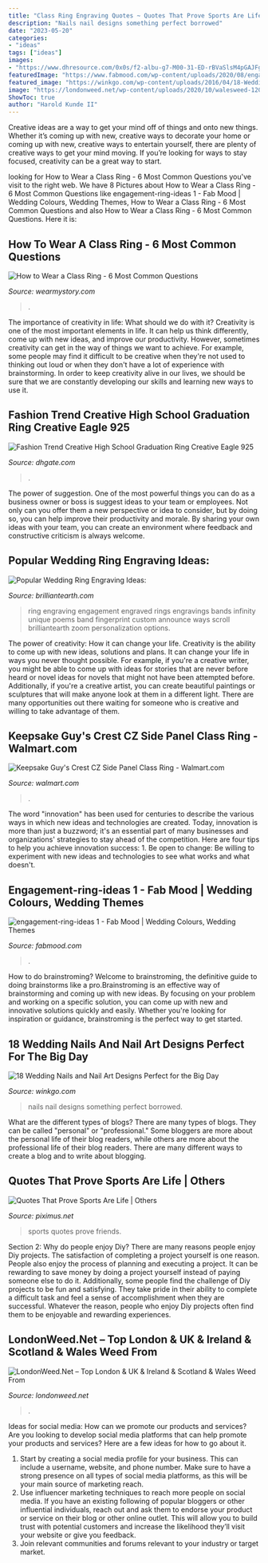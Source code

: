 ```yaml
---
title: "Class Ring Engraving Quotes ~ Quotes That Prove Sports Are Life"
description: "Nails nail designs something perfect borrowed"
date: "2023-05-20"
categories:
- "ideas"
tags: ["ideas"]
images:
- "https://www.dhresource.com/0x0s/f2-albu-g7-M00-31-ED-rBVaSlsM4pGAJFgQAAF_gnY5KfE121.jpg/fashion-trend-creative-high-school-graduation.jpg"
featuredImage: "https://www.fabmood.com/wp-content/uploads/2020/08/engagement-ring-ideas-1.jpg"
featured_image: "https://winkgo.com/wp-content/uploads/2016/04/18-Wedding-Nails-16.jpg"
image: "https://londonweed.net/wp-content/uploads/2020/10/walesweed-1200x675.jpg"
ShowToc: true
author: "Harold Kunde II"
---
```



Creative ideas are a way to get your mind off of things and onto new things. Whether it’s coming up with new, creative ways to decorate your home or coming up with new, creative ways to entertain yourself, there are plenty of creative ways to get your mind moving. If you’re looking for ways to stay focused, creativity can be a great way to start.

	

		
looking for How to Wear a Class Ring - 6 Most Common Questions you've visit to the right web. We have 8 Pictures about How to Wear a Class Ring - 6 Most Common Questions like engagement-ring-ideas 1 - Fab Mood | Wedding Colours, Wedding Themes, How to Wear a Class Ring - 6 Most Common Questions and also How to Wear a Class Ring - 6 Most Common Questions. Here it is:
		
    
## How To Wear A Class Ring - 6 Most Common Questions

<img loading=lazy src="https://www.wearmystory.com/blog/wp-content/uploads/2013/06/CITring2P071210-368x300.jpg" onerror="this.onerror=null;this.src='https://tse2.mm.bing.net/th?id=OIP.1Lc-ff2SCILk0jHCB5E4nAAAAA&amp;pid=15.1';" alt="How to Wear a Class Ring - 6 Most Common Questions">

_Source: wearmystory.com_

>. 

	

The importance of creativity in life: What should we do with it?
Creativity is one of the most important elements in life. It can help us think differently, come up with new ideas, and improve our productivity. However, sometimes creativity can get in the way of things we want to achieve. For example, some people may find it difficult to be creative when they're not used to thinking out loud or when they don't have a lot of experience with brainstorming. In order to keep creativity alive in our lives, we should be sure that we are constantly developing our skills and learning new ways to use it.

    
## Fashion Trend Creative High School Graduation Ring Creative Eagle 925

<img loading=lazy src="https://www.dhresource.com/0x0s/f2-albu-g7-M00-31-ED-rBVaSlsM4pGAJFgQAAF_gnY5KfE121.jpg/fashion-trend-creative-high-school-graduation.jpg" onerror="this.onerror=null;this.src='https://tse2.mm.bing.net/th?id=OIP.I0AyzRn3GuwOY308woulgAHaHa&amp;pid=15.1';" alt="Fashion Trend Creative High School Graduation Ring Creative Eagle 925">

_Source: dhgate.com_

>. 

	

The power of suggestion.
One of the most powerful things you can do as a business owner or boss is suggest ideas to your team or employees. Not only can you offer them a new perspective or idea to consider, but by doing so, you can help improve their productivity and morale. By sharing your own ideas with your team, you can create an environment where feedback and constructive criticism is always welcome.

    
## Popular Wedding Ring Engraving Ideas:

<img loading=lazy src="https://image.brilliantearth.com/blogprod/news/wp-content/uploads/2016/03/08170025/engraved1.jpg" onerror="this.onerror=null;this.src='https://tse3.mm.bing.net/th?id=OIP.ztCINW0CWeOtsS-KoD3ylAHaHa&amp;pid=15.1';" alt="Popular Wedding Ring Engraving Ideas:">

_Source: brilliantearth.com_

>ring engraving engagement engraved rings engravings bands infinity unique poems band fingerprint custom announce ways scroll brilliantearth zoom personalization options. 

	

The power of creativity: How it can change your life.
Creativity is the ability to come up with new ideas, solutions and plans. It can change your life in ways you never thought possible. For example, if you're a creative writer, you might be able to come up with ideas for stories that are never before heard or novel ideas for novels that might not have been attempted before. Additionally, if you're a creative artist, you can create beautiful paintings or sculptures that will make anyone look at them in a different light. There are many opportunities out there waiting for someone who is creative and willing to take advantage of them.

    
## Keepsake Guy&#039;s Crest CZ Side Panel Class Ring - Walmart.com

<img loading=lazy src="https://i5.walmartimages.com/asr/6b9e0ee5-d05d-4a3e-8e12-8b61df96b677_1.a93b8b56c0a1b21aec8d5ea66b7aa1df.jpeg?odnHeight=450&amp;odnWidth=450&amp;odnBg=FFFFFF" onerror="this.onerror=null;this.src='https://tse4.mm.bing.net/th?id=OIP.7idIto3TLv5TolU2xr578AAAAA&amp;pid=15.1';" alt="Keepsake Guy&#039;s Crest CZ Side Panel Class Ring - Walmart.com">

_Source: walmart.com_

>. 

	

The word "innovation" has been used for centuries to describe the various ways in which new ideas and technologies are created. Today, innovation is more than just a buzzword; it's an essential part of many businesses and organizations' strategies to stay ahead of the competition. Here are four tips to help you achieve innovation success: 1. Be open to change: Be willing to experiment with new ideas and technologies to see what works and what doesn't.

    
## Engagement-ring-ideas 1 - Fab Mood | Wedding Colours, Wedding Themes

<img loading=lazy src="https://www.fabmood.com/wp-content/uploads/2020/08/engagement-ring-ideas-1.jpg" onerror="this.onerror=null;this.src='https://tse4.mm.bing.net/th?id=OIP.ib-jiCQsEINZ_K3yIYJ7IgHaOG&amp;pid=15.1';" alt="engagement-ring-ideas 1 - Fab Mood | Wedding Colours, Wedding Themes">

_Source: fabmood.com_

>. 

	

How to do brainstroming?
Welcome to brainstroming, the definitive guide to doing brainstorms like a pro.Brainstroming is an effective way of brainstorming and coming up with new ideas. By focusing on your problem and working on a specific solution, you can come up with new and innovative solutions quickly and easily. Whether you're looking for inspiration or guidance, brainstroming is the perfect way to get started.

    
## 18 Wedding Nails And Nail Art Designs Perfect For The Big Day

<img loading=lazy src="https://winkgo.com/wp-content/uploads/2016/04/18-Wedding-Nails-16.jpg" onerror="this.onerror=null;this.src='https://tse1.mm.bing.net/th?id=OIP.4koqNQmnl_xkmrGxWmz_rQHaJ4&amp;pid=15.1';" alt="18 Wedding Nails and Nail Art Designs Perfect for the Big Day">

_Source: winkgo.com_

>nails nail designs something perfect borrowed. 

	

What are the different types of blogs?
There are many types of blogs. They can be called "personal" or "professional." Some bloggers are more about the personal life of their blog readers, while others are more about the professional life of their blog readers. There are many different ways to create a blog and to write about blogging.

    
## Quotes That Prove Sports Are Life | Others

<img loading=lazy src="https://piximus.net/media2/47423/quotes-that-prove-sports-are-life-20.jpg" onerror="this.onerror=null;this.src='https://tse3.mm.bing.net/th?id=OIP.omPgoJXriwqD11zKO_CaLQHaFj&amp;pid=15.1';" alt="Quotes That Prove Sports Are Life | Others">

_Source: piximus.net_

>sports quotes prove friends. 

	

Section 2: Why do people enjoy Diy?
There are many reasons people enjoy Diy projects. The satisfaction of completing a project yourself is one reason. People also enjoy the process of planning and executing a project. It can be rewarding to save money by doing a project yourself instead of paying someone else to do it. Additionally, some people find the challenge of Diy projects to be fun and satisfying. They take pride in their ability to complete a difficult task and feel a sense of accomplishment when they are successful. Whatever the reason, people who enjoy Diy projects often find them to be enjoyable and rewarding experiences.

    
## LondonWeed.Net – Top London &amp; UK &amp; Ireland &amp; Scotland &amp; Wales Weed From

<img loading=lazy src="https://londonweed.net/wp-content/uploads/2020/10/walesweed-1200x675.jpg" onerror="this.onerror=null;this.src='https://tse1.mm.bing.net/th?id=OIP.B52d-3SxDjBGDEM_bvB8VwHaEK&amp;pid=15.1';" alt="LondonWeed.Net – Top London &amp; UK &amp; Ireland &amp; Scotland &amp; Wales Weed From">

_Source: londonweed.net_

>. 

	

Ideas for social media: How can we promote our products and services?
Are you looking to develop social media platforms that can help promote your products and services? Here are a few ideas for how to go about it. 
1. Start by creating a social media profile for your business. This can include a username, website, and phone number. Make sure to have a strong presence on all types of social media platforms, as this will be your main source of marketing reach. 
2. Use influencer marketing techniques to reach more people on social media. If you have an existing following of popular bloggers or other influential individuals, reach out and ask them to endorse your product or service on their blog or other online outlet. This will allow you to build trust with potential customers and increase the likelihood they’ll visit your website or give you feedback. 
3. Join relevant communities and forums relevant to your industry or target market.


